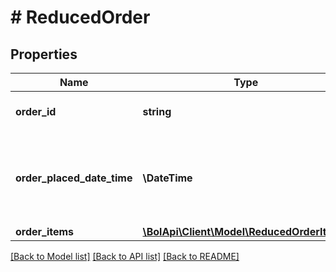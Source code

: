 # # ReducedOrder

## Properties

Name | Type | Description | Notes
------------ | ------------- | ------------- | -------------
**order_id** | **string** | The identifier of the order. |
**order_placed_date_time** | **\DateTime** | The date and time in ISO 8601 format when the order was placed. |
**order_items** | [**\BolApi\Client\Model\ReducedOrderItem[]**](ReducedOrderItem.md) |  |

[[Back to Model list]](../../README.md#models) [[Back to API list]](../../README.md#endpoints) [[Back to README]](../../README.md)
